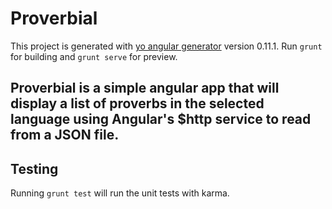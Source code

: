 # Proverbial

This project is generated with [yo angular generator](https://github.com/yeoman/generator-angular)
version 0.11.1.
Run `grunt` for building and `grunt serve` for preview.

## Proverbial is a simple angular app that will display a list of proverbs in the selected language using Angular's $http service to read from a JSON file.

## Testing

Running `grunt test` will run the unit tests with karma.
